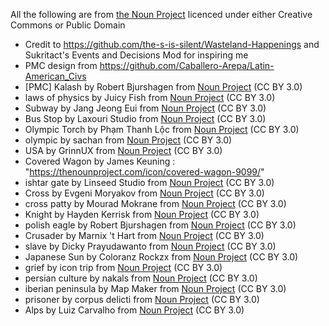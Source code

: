 All the following are from [the Noun Project](https://thenounproject.com) licenced under either Creative Commons or Public Domain

* Credit to https://github.com/the-s-is-silent/Wasteland-Happenings and Sukritact's Events and Decisions Mod for inspiring me
* PMC design from https://github.com/Caballero-Arepa/Latin-American_Civs
* [PMC] Kalash by Robert Bjurshagen from <a href="https://thenounproject.com/browse/icons/term/kalash/" target="_blank" title="Kalash Icons">Noun Project</a> (CC BY 3.0)
* laws of physics by Juicy Fish from <a href="https://thenounproject.com/browse/icons/term/laws-of-physics/" target="_blank" title="laws of physics Icons">Noun Project</a> (CC BY 3.0)
* Subway by Jang Jeong Eui from <a href="https://thenounproject.com/browse/icons/term/subway/" target="_blank" title="Subway Icons">Noun Project</a> (CC BY 3.0)
* Bus Stop by Laxouri Studio from <a href="https://thenounproject.com/browse/icons/term/bus-stop/" target="_blank" title="Bus Stop Icons">Noun Project</a> (CC BY 3.0)
* Olympic Torch by Phạm Thanh Lộc from <a href="https://thenounproject.com/browse/icons/term/olympic-torch/" target="_blank" title="Olympic Torch Icons">Noun Project</a> (CC BY 3.0)
* olympic by sachan from <a href="https://thenounproject.com/browse/icons/term/olympic/" target="_blank" title="olympic Icons">Noun Project</a> (CC BY 3.0)
* USA by GrinnUX from <a href="https://thenounproject.com/browse/icons/term/usa/" target="_blank" title="USA Icons">Noun Project</a> (CC BY 3.0)
* Covered Wagon by James Keuning : "https://thenounproject.com/icon/covered-wagon-9099/"
* ishtar gate by Linseed Studio from <a href="https://thenounproject.com/browse/icons/term/ishtar-gate/" target="_blank" title="ishtar gate Icons">Noun Project</a> (CC BY 3.0)
* Cross by Evgeni Moryakov from <a href="https://thenounproject.com/browse/icons/term/cross/" target="_blank" title="Cross Icons">Noun Project</a> (CC BY 3.0)
* cross patty by Mourad Mokrane from <a href="https://thenounproject.com/browse/icons/term/cross-patty/" target="_blank" title="cross patty Icons">Noun Project</a> (CC BY 3.0)
* Knight by Hayden Kerrisk from <a href="https://thenounproject.com/browse/icons/term/knight/" target="_blank" title="Knight Icons">Noun Project</a> (CC BY 3.0)
* polish eagle by Robert Bjurshagen from <a href="https://thenounproject.com/browse/icons/term/polish-eagle/" target="_blank" title="polish eagle Icons">Noun Project</a> (CC BY 3.0)
* Crusader by Marnix 't Hart from <a href="https://thenounproject.com/browse/icons/term/crusader/" target="_blank" title="Crusader Icons">Noun Project</a> (CC BY 3.0)
* slave by Dicky Prayudawanto from <a href="https://thenounproject.com/browse/icons/term/slave/" target="_blank" title="slave Icons">Noun Project</a> (CC BY 3.0)
* Japanese Sun by Coloranz Rockzx from <a href="https://thenounproject.com/browse/icons/term/japanese-sun/" target="_blank" title="Japanese Sun Icons">Noun Project</a> (CC BY 3.0)
* grief by icon trip from <a href="https://thenounproject.com/browse/icons/term/grief/" target="_blank" title="grief Icons">Noun Project</a> (CC BY 3.0)
* persian culture by nakals from <a href="https://thenounproject.com/browse/icons/term/persian-culture/" target="_blank" title="persian culture Icons">Noun Project</a> (CC BY 3.0)
* iberian peninsula by Map Maker from <a href="https://thenounproject.com/browse/icons/term/iberian-peninsula/" target="_blank" title="iberian peninsula Icons">Noun Project</a> (CC BY 3.0)
* prisoner by corpus delicti from <a href="https://thenounproject.com/browse/icons/term/prisoner/" target="_blank" title="prisoner Icons">Noun Project</a> (CC BY 3.0)
*  Alps by Luiz Carvalho from <a href="https://thenounproject.com/browse/icons/term/alps/" target="_blank" title="Alps Icons">Noun Project</a> (CC BY 3.0)
